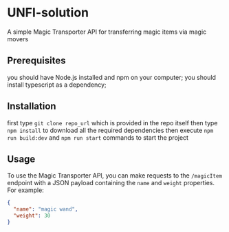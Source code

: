 # UNFI-solution
 A simple Magic Transporter API for transferring magic items via magic movers

## Prerequisites
you should have Node.js installed and npm on your computer;
you should install typescript as a dependency;
## Installation
first type ```git clone repo_url``` which is provided in the repo itself then
type ```npm install``` to download all the required dependencies
then execute ```npm run build:dev``` and ```npm run start``` commands to start the project

## Usage
To use the Magic Transporter API, you can make requests to the `/magicItem` endpoint with a JSON payload containing the `name` and `weight` properties. For example:
```json
{
  "name": "magic wand",
  "weight": 30
}
